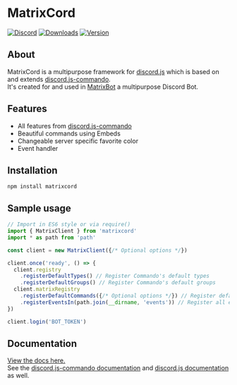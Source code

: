 # MatrixCord
[![Discord](https://discord.com/api/guilds/738111582864932897/embed.png)](https://discord.gg/kEbQyy6)
[![Downloads](https://img.shields.io/npm/dt/matrixcord.svg)](https://www.npmjs.com/package/matrixcord)
[![Version](https://img.shields.io/npm/v/matrixcord.svg)](https://www.npmjs.com/package/matrixcord)

## About
MatrixCord is a multipurpose framework for [discord.js](https://github.com/discordjs/discord.js) which is based on and extends [discord.js-commando](https://github.com/discordjs/Commando).\
It's created for and used in [MatrixBot](https://matrixbot.ddns.net) a multipurpose Discord Bot.

## Features
- All features from [discord.js-commando](https://github.com/discordjs/Commando#features)
- Beautiful commands using Embeds
- Changeable server specific favorite color
- Event handler

## Installation 
```
npm install matrixcord
```

## Sample usage
```js
// Import in ES6 style or via require()
import { MatrixClient } from 'matrixcord'
import * as path from 'path'

const client = new MatrixClient({/* Optional options */})

client.once('ready', () => {
  client.registry
    .registerDefaultTypes() // Register Commando's default types
    .registerDefaultGroups() // Register Commando's default groups
  client.matrixRegistry
    .registerDefaultCommands({/* Optional options */}) // Register default commands
    .registerEventsIn(path.join(__dirname, 'events')) // Register all event files in the specified directory
})

client.login('BOT_TOKEN')
```

## Documentation
[View the docs here.](https://matrixsystempvp.github.io/MatrixCord/)\
See the [discord.js-commando documentation](https://discord.js.org/#/docs/commando) and [discord.js documentation](https://discord.js.org/#/docs) as well.